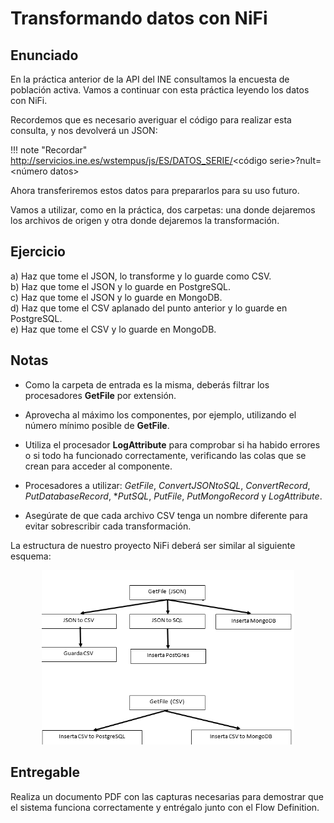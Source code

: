 # Transformando datos con NiFi
## Enunciado
En la práctica anterior de la API del INE consultamos la encuesta de población activa. Vamos a continuar con esta práctica leyendo los datos con NiFi.

Recordemos que es necesario averiguar el código para realizar esta consulta, y nos devolverá un JSON:  

!!! note "Recordar"
    http://servicios.ine.es/wstempus/js/ES/DATOS_SERIE/<código serie>?nult=<número datos>

Ahora transferiremos estos datos para prepararlos para su uso futuro.

Vamos a utilizar, como en la práctica, dos carpetas: una donde dejaremos los archivos de origen y otra donde dejaremos la transformación.
## Ejercicio

a) Haz que tome el JSON, lo transforme y lo guarde como CSV.  
b) Haz que tome el JSON y lo guarde en PostgreSQL.  
c) Haz que tome el JSON y lo guarde en MongoDB.  
d) Haz que tome el CSV aplanado del punto anterior y lo guarde en PostgreSQL.  
e) Haz que tome el CSV y lo guarde en MongoDB.  

## Notas
-   Como la carpeta de entrada es la misma, deberás filtrar los procesadores **GetFile** por extensión. 

-   Aprovecha al máximo los componentes, por ejemplo, utilizando el número mínimo posible de **GetFile**.  

-   Utiliza el procesador **LogAttribute** para comprobar si ha habido errores o si todo ha funcionado correctamente, verificando las colas que se crean para acceder al componente.  

-   Procesadores a utilizar: *GetFile*, *ConvertJSONtoSQL*, *ConvertRecord*, *PutDatabaseRecord*, **PutSQL*, *PutFile*, *PutMongoRecord* y *LogAttribute*.  

-   Asegúrate de que cada archivo CSV tenga un nombre diferente para evitar sobrescribir cada transformación. 

La estructura de nuestro proyecto NiFi deberá ser similar al siguiente esquema:

<div align="center">
<img src="../../img/NiFiP10.1.png" alt="Practica 7" 
width="80%" />
</div>

## Entregable

Realiza un documento PDF con las capturas necesarias para demostrar que el sistema funciona correctamente y entrégalo junto con el Flow Definition.